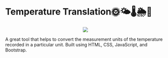 # Temperature Translation🌞🌤️🌡️🌦️🌈
<p align="center" >&nbsp;<img align="center" src="https://user-images.githubusercontent.com/64256552/174472807-149f1bfb-2bbc-4b68-82f9-ffa18ab0073e.png" /></p>

A great tool that helps to convert the measurement units of the temperature recorded in a particular unit. Built using HTML, CSS, JavaScript, and Bootstrap.
